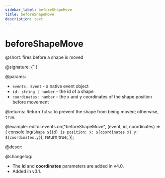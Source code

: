 ```yaml
---
sidebar_label: beforeShapeMove
title: beforeShapeMove
description: text
---
```


# beforeShapeMove

@short: fires before a shape is moved

@signature: {``}

@params:
- `events: Event` - a native event object
- `id: string | number` - the id of a shape
- `coordinates: number` - the x and y coordinates of the shape position before movement

@returns:
Return `false` to prevent the shape from being moved; otherwise, `true`. 

@example:
editor.events.on("beforeShapeMove", (event, id, coordinates) => {
    console.log(`
        Shape ${id} is position:
            x: ${coordinates.x}
            y: ${coordinates.y}
    `);
    return true;
});

@descr:

@changelog:
- The **id** and **coordinates** parameters are added in v4.0.
- Added in v3.1.